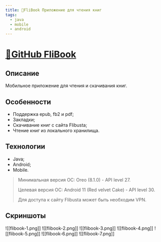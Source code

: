 ```yaml
---
title: 📖FliBook Приложение для чтения книг
tags:
  - java
  - mobile
  - android
---
```

# [📖GitHub FliBook](https://github.com/Kanzu32/FliBook)

## Описание
Мобильное приложение для чтения и скачивания книг.

## Особенности
* Поддержка epub, fb2 и pdf;
* Закладки;
* Скачивание книг с сайта Flibusta;
* Чтение книг из локального хранилища.

## Технологии
* Java;
* Android;
* Mobile.

> Минимальная версия ОС: Oreo (8.1.0) - API level 27.
> 
> Целевая версия OC: Android 11 (Red velvet Cake) - API level 30.
> 
> Для доступа к сайту Flibusta может быть необходим VPN.

## Скриншоты
![[flibook-1.png]]
![[flibook-2.png]]
![[flibook-3.png]]
![[flibook-4.png]]
![[flibook-5.png]]
![[flibook-6.png]]
![[flibook-7.png]]